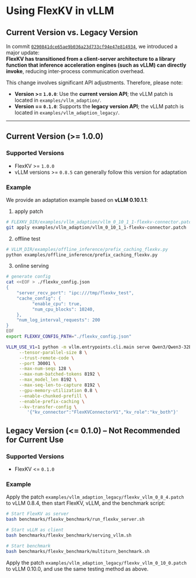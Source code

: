 # Using FlexKV in vLLM

## Current Version vs. Legacy Version
In commit [`0290841dce65ae9b036a23d733cf94e47e814934`](https://github.com/taco-project/FlexKV/commit/0290841dce65ae9b036a23d733cf94e47e814934), we introduced a major update:  
**FlexKV has transitioned from a client-server architecture to a library function that inference acceleration engines (such as vLLM) can directly invoke**, reducing inter-process communication overhead.

This change involves significant API adjustments. Therefore, please note:

- **Version >= `1.0.0`**: Use the **current version API**; the vLLM patch is located in `examples/vllm_adaption/`.
- **Version == `0.1.0`**: Supports the **legacy version API**; the vLLM patch is located in `examples/vllm_adaption_legacy/`.

---

## Current Version (>= 1.0.0)

### Supported Versions
- FlexKV >= `1.0.0`
- vLLM versions >= `0.8.5` can generally follow this version for adaptation

### Example
We provide an adaptation example based on **vLLM 0.10.1.1**:

1. apply patch
```bash
# FLEXKV_DIR/examples/vllm_adaption/vllm_0_10_1_1-flexkv-connector.patch
git apply examples/vllm_adaption/vllm_0_10_1_1-flexkv-connector.patch
```

2. offline test
```bash
# VLLM_DIR/examples/offline_inference/prefix_caching_flexkv.py
python examples/offline_inference/prefix_caching_flexkv.py
```

3. online serving
```bash
# generate config
cat <<EOF > ./flexkv_config.json
{
    "server_recv_port": "ipc:///tmp/flexkv_test",
    "cache_config": {
          "enable_cpu": true,
          "num_cpu_blocks": 10240,
    },
    "num_log_interval_requests": 200
}
EOF
export FLEXKV_CONFIG_PATH="./flexkv_config.json"

VLLM_USE_V1=1 python -m vllm.entrypoints.cli.main serve Qwen3/Qwen3-32B \
     --tensor-parallel-size 8 \
     --trust-remote-code \
     --port 30001 \
     --max-num-seqs 128 \
     --max-num-batched-tokens 8192 \
     --max_model_len 8192 \
     --max-seq-len-to-capture 8192 \
     --gpu-memory-utilization 0.8 \
     --enable-chunked-prefill \
     --enable-prefix-caching \
     --kv-transfer-config \
        '{"kv_connector":"FlexKVConnectorV1","kv_role":"kv_both"}'

```

## Legacy Version (<= 0.1.0) – Not Recommended for Current Use

### Supported Versions
- FlexKV <= `0.1.0`

### Example
Apply the patch `examples/vllm_adaption_legacy/flexkv_vllm_0_8_4.patch` to vLLM 0.8.4, then start FlexKV, vLLM, and the benchmark script:

```bash
# Start FlexKV as server
bash benchmarks/flexkv_benchmark/run_flexkv_server.sh

# Start vLLM as client
bash benchmarks/flexkv_benchmark/serving_vllm.sh

# Start benchmark
bash benchmarks/flexkv_benchmark/multiturn_benchmark.sh
```
Apply the patch `examples/vllm_adaption_legacy/flexkv_vllm_0_10_0.patch` to vLLM 0.10.0, and use the same testing method as above.
